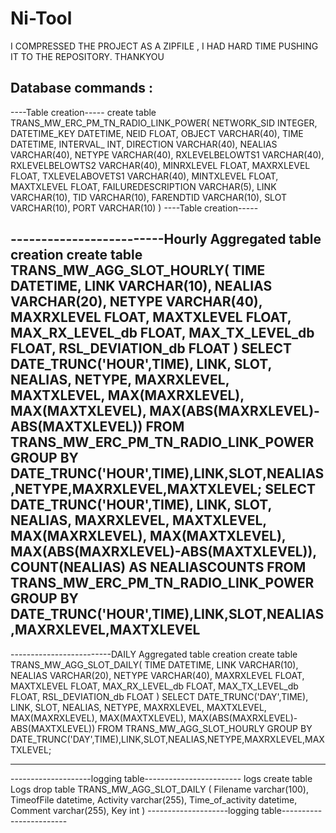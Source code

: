 # Ni-Tool

I COMPRESSED THE PROJECT AS A ZIPFILE , I HAD HARD TIME PUSHING IT TO THE REPOSITORY.
THANKYOU


Database commands :
---------------------


----Table creation-----
create table TRANS_MW_ERC_PM_TN_RADIO_LINK_POWER(
NETWORK_SID INTEGER,
DATETIME_KEY DATETIME,
NEID FLOAT,
OBJECT VARCHAR(40),
TIME DATETIME,
INTERVAL_ INT,
DIRECTION VARCHAR(40),
NEALIAS VARCHAR(40),
NETYPE VARCHAR(40),
RXLEVELBELOWTS1 VARCHAR(40),
RXLEVELBELOWTS2 VARCHAR(40),
MINRXLEVEL FLOAT,
MAXRXLEVEL FLOAT,
TXLEVELABOVETS1 VARCHAR(40),
MINTXLEVEL FLOAT,
MAXTXLEVEL FLOAT,
FAILUREDESCRIPTION VARCHAR(5),
LINK VARCHAR(10),
TID VARCHAR(10),
FARENDTID VARCHAR(10),
SLOT VARCHAR(10),
PORT VARCHAR(10)
)
----Table creation-----



-------------------------Hourly Aggregated table creation
create table TRANS_MW_AGG_SLOT_HOURLY(
TIME DATETIME,
LINK VARCHAR(10),
NEALIAS VARCHAR(20),
NETYPE VARCHAR(40),
MAXRXLEVEL FLOAT,
MAXTXLEVEL FLOAT,
MAX_RX_LEVEL_db  FLOAT,
MAX_TX_LEVEL_db FLOAT,
RSL_DEVIATION_db FLOAT
)
SELECT
DATE_TRUNC('HOUR',TIME),
LINK,
SLOT,
NEALIAS,
NETYPE,
MAXRXLEVEL,
MAXTXLEVEL,
MAX(MAXRXLEVEL),
MAX(MAXTXLEVEL),
MAX(ABS(MAXRXLEVEL)-ABS(MAXTXLEVEL))
FROM TRANS_MW_ERC_PM_TN_RADIO_LINK_POWER
GROUP BY DATE_TRUNC('HOUR',TIME),LINK,SLOT,NEALIAS,NETYPE,MAXRXLEVEL,MAXTXLEVEL;
SELECT
DATE_TRUNC('HOUR',TIME),
LINK,
SLOT,
NEALIAS,
MAXRXLEVEL,
MAXTXLEVEL,
MAX(MAXRXLEVEL),
MAX(MAXTXLEVEL),
MAX(ABS(MAXRXLEVEL)-ABS(MAXTXLEVEL)),
COUNT(NEALIAS) AS NEALIASCOUNTS
FROM TRANS_MW_ERC_PM_TN_RADIO_LINK_POWER
GROUP BY DATE_TRUNC('HOUR',TIME),LINK,SLOT,NEALIAS,MAXRXLEVEL,MAXTXLEVEL
-------------------------
-------------------------DAILY Aggregated table creation
create table TRANS_MW_AGG_SLOT_DAILY(
TIME DATETIME,
LINK VARCHAR(10),
NEALIAS VARCHAR(20),
NETYPE VARCHAR(40),
MAXRXLEVEL FLOAT,
MAXTXLEVEL FLOAT,
MAX_RX_LEVEL_db  FLOAT,
MAX_TX_LEVEL_db FLOAT,
RSL_DEVIATION_db FLOAT
)
SELECT
DATE_TRUNC('DAY',TIME),
LINK,
SLOT,
NEALIAS,
NETYPE,
MAXRXLEVEL,
MAXTXLEVEL,
MAX(MAXRXLEVEL),
MAX(MAXTXLEVEL),
MAX(ABS(MAXRXLEVEL)-ABS(MAXTXLEVEL))
FROM TRANS_MW_AGG_SLOT_HOURLY
GROUP BY DATE_TRUNC('DAY',TIME),LINK,SLOT,NEALIAS,NETYPE,MAXRXLEVEL,MAXTXLEVEL;

-----------------------------------

--------------------logging table------------------------
logs
create table Logs
drop table TRANS_MW_AGG_SLOT_DAILY
(
Filename varchar(100),
TimeofFile datetime,
Activity varchar(255),
Time_of_activity datetime,
Comment varchar(255),
Key int 
)
--------------------logging table------------------------








